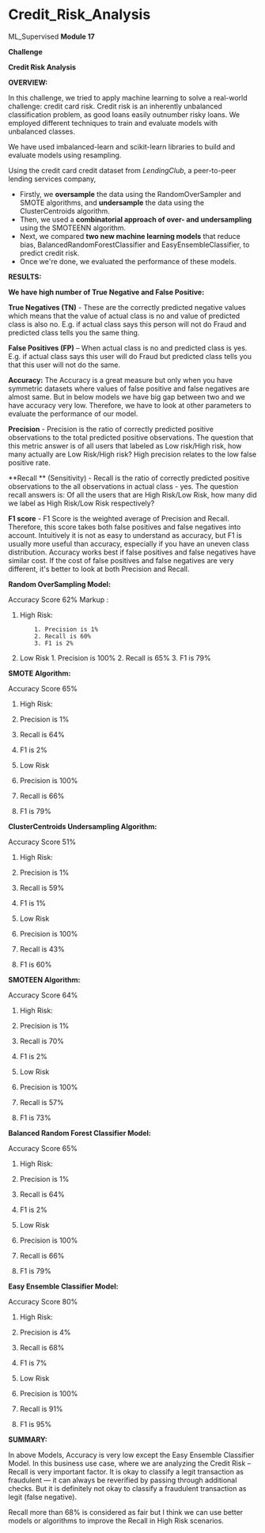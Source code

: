 # Credit_Risk_Analysis
ML_Supervised
**Module 17**

**Challenge**

**Credit Risk Analysis**

**OVERVIEW:**

In this challenge, we tried to apply machine learning to solve a real-world challenge: credit card risk. Credit risk is an inherently unbalanced classification problem, as good loans easily outnumber risky loans. We employed different techniques to train and evaluate models with unbalanced classes.

We have used  imbalanced-learn and scikit-learn libraries to build and evaluate models using resampling.

Using the credit card credit dataset from _LendingClub_, a peer-to-peer lending services company,

- Firstly, we **oversample** the data using the RandomOverSampler and SMOTE algorithms, and **undersample** the data using the ClusterCentroids algorithm.
- Then, we used a **combinatorial approach of over- and undersampling** using the SMOTEENN algorithm.
- Next, we compared **two new machine learning models** that reduce bias, BalancedRandomForestClassifier and EasyEnsembleClassifier, to predict credit risk.
- Once we&#39;re done, we evaluated the performance of these models.

**RESULTS:**

**We have high number of True Negative and False Positive:**

**True Negatives (TN)** - These are the correctly predicted negative values which means that the value of actual class is no and value of predicted class is also no. E.g. if actual class says this person will not do Fraud and predicted class tells you the same thing.

**False Positives (FP)** – When actual class is no and predicted class is yes. E.g. if actual class says this user will do Fraud but predicted class tells you that this user will not do the same.

**Accuracy:** The Accuracy is a great measure but only when you have symmetric datasets where values of false positive and false negatives are almost same. But in below models we have big gap between two and we have accuracy very low. Therefore, we have to look at other parameters to evaluate the performance of our model.

**Precision**  - Precision is the ratio of correctly predicted positive observations to the total predicted positive observations. The question that this metric answer is of all users that labeled as Low risk/High risk, how many actually are Low Risk/High risk? High precision relates to the low false positive rate.

**Recall ** (Sensitivity) - Recall is the ratio of correctly predicted positive observations to the all observations in actual class - yes. The question recall answers is: Of all the users that are High Risk/Low Risk, how many did we label as High Risk/Low Risk respectively?

**F1 score**  - F1 Score is the weighted average of Precision and Recall. Therefore, this score takes both false positives and false negatives into account. Intuitively it is not as easy to understand as accuracy, but F1 is usually more useful than accuracy, especially if you have an uneven class distribution. Accuracy works best if false positives and false negatives have similar cost. If the cost of false positives and false negatives are very different, it&#39;s better to look at both Precision and Recall.

**Random OverSampling Model:**

Accuracy Score 62%
Markup :
 1. High Risk:

            1. Precision is 1%
            2. Recall is 60%
            3. F1 is 2%

 2. Low Risk
            1. Precision is 100%
            2. Recall is 65%
            3. F1 is 79%

**SMOTE Algorithm:**

Accuracy Score 65%

1. High Risk:

  1. Precision is 1%
  2. Recall is 64%
  3. F1 is 2%

2. Low Risk
  1. Precision is 100%
  2. Recall is 66%
  3. F1 is 79%

**ClusterCentroids Undersampling Algorithm:**

Accuracy Score 51%

1. High Risk:

  1. Precision is 1%
  2. Recall is 59%
  3. F1 is 1%

2. Low Risk

  1. Precision is 100%
  2. Recall is 43%
  3. F1 is 60%

**SMOTEEN Algorithm:**

Accuracy Score 64%

1. High Risk:

  1. Precision is 1%
  2. Recall is 70%
  3. F1 is 2%

2. Low Risk
  1. Precision is 100%
  2. Recall is 57%
  3. F1 is 73%

**Balanced Random Forest Classifier Model:**

Accuracy Score 65%

1. High Risk:

  1. Precision is 1%
  2. Recall is 64%
  3. F1 is 2%

2. Low Risk
  1. Precision is 100%
  2. Recall is 66%
  3. F1 is 79%

**Easy Ensemble Classifier Model:**

Accuracy Score 80%

1. High Risk:

  1. Precision is 4%
  2. Recall is 68%
  3. F1 is 7%

2. Low Risk
  1. Precision is 100%
  2. Recall is 91%
  3. F1 is 95%

**SUMMARY:**

In above Models, Accuracy is very low except the Easy Ensemble Classifier Model. In this business use case, where we are analyzing the Credit Risk – Recall is very important factor. It is okay to classify a legit transaction as fraudulent — it can always be reverified by passing through additional checks. But it is definitely not okay to classify a fraudulent transaction as legit (false negative).

Recall more than 68% is considered as fair but I think we can use better models or algorithms to improve the Recall in High Risk scenarios.
